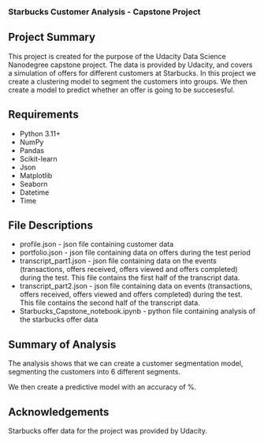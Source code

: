 ### Starbucks Customer Analysis - Capstone Project

## Project Summary

This project is created for the purpose of the Udacity Data Science Nanodegree capstone project. The data is provided by Udacity, and covers a simulation of offers for different customers at Starbucks. In this project we create a clustering model to segment the customers into groups. We then create a model to predict whether an offer is going to be succesesful. 

## Requirements

* Python 3.11+ 
* NumPy
* Pandas
* Scikit-learn
* Json
* Matplotlib
* Seaborn
* Datetime
* Time


## File Descriptions
* profile.json - json file containing customer data
* portfolio.json - json file containing data on offers during the test period
* transcript_part1.json - json file containing data on the events (transactions, offers received, offers viewed and offers completed) during the test. This file contains the first half of the transcript data.
* transcript_part2.json - json file containing data on events (transactions, offers received, offers viewed and offers completed) during the test. This file contains the second half of the transcript data.
* Starbucks_Capstone_notebook.ipynb - python file containing analysis of the starbucks offer data

## Summary of Analysis

The analysis shows that we can create a customer segmentation model, segmenting the customers into 6 different segments. 

We then create a predictive model with an accuracy of %. 

## Acknowledgements

Starbucks offer data for the project was provided by Udacity. 
